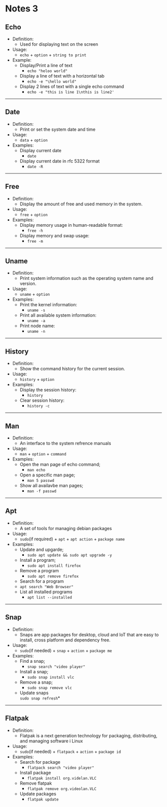 # Notes 3

## Echo
* Definition:
  * Used for displaying text on the screen 
* Usage:
  * `echo` + `option` + `string to print`
* Example:
    * Display/Print a line of text
       * `echo "heloo world"`
  * Display a line of text with a horizontal tab
    * `echo -e "\hello world"`
  * Display 2 lines of text with a single echo command 
    * `echo -e "this is line 1\nthis is line2'`
  
<hr>

## Date
* Definition:
  * Print or set the system date and time
* Usage:
  * `data` + `option`
* Examples:
    * Display current date
      *  `date`
     *  Display current date in rfc 5322 format 
        *  `date -R`
  
<hr>

## Free
* Definition:
  *  Display the amount of free and used memory in the system.
* Usage:
   * `free` + `option`
* Examples:
  * Display memory usage in human-readable format:
       * `free -h`
  *  Display memory and swap usage:
       * `free -m`

<hr>

## Uname
* Definition:
  * Print system information such as the operating system name and version.
* Usage: 
  * `uname` + `option`
* Examples:
    *  Print the kernel information:
         *    `uname -s`
    *  Print all available system information:
       *    `uname -a`
   * Print node name:
      * `uname -n`

<hr>

## History
* Definition:  
  * Show the command history for the current session.
* Usage:
  *  `history` + `option`
* Examples:
     * Display the session history:
       *   `history`
     * Clear session history:
        * `history -c`

<hr>

## Man
* Definition:
  * An interface to the system refrence manuals
* Usage:
   * `man` + `option` + `command`
* Examples:
   * Open the man page of echo command; 
     * `man echo`
   * Open a specific man page; 
     * `man 5 passwd`
   * Show all availavbe man pages;
     * `man -f passwd`  

<hr>

## Apt
* Definition:
   * A set of tools for managing debian packages 
* Usage:
    * `sudo`(if required) + `apt` + `apt action` + `package name`
* Examples:
  * Update and upgarde;
     * `sudo apt update && sudo apt upgrade -y`
   * Install a program;
     * `sudo apt install firefox`
   * Remove a program
     * `sudo apt remove firefox`
   *  Search for a program 
     * `apt search "Web Browser"`
   * List all installed programs
     * `apt list --installed`    

<hr>

## Snap
* Definition:
    * Snaps are app packages for desktop, cloud and IoT that are easy to install, cross platform and dependency free.
* Usage:
    * `sudo`(if needed) + `snap` + `action` + `package me`
* Examples:
    * Find a snap;
       * `snap search "video player"`
     * Install a snap;
       * `sudo snap install vlc`
     * Remove a snap;
        * `sudo snap remove vlc`
    * Update snaps  
      `sudo snap refresh`* 

<hr>

## Flatpak 
* Definition:
  * Flatpak is a next generation technology for packaging, distributing, and managing software i Linux 
* Usage:
  * `sudo`(if needed) + `flatpack` + `action` + `package id`
* Examples:
  * Search for package 
     * `flatpack search "video player"`
   * Install package
     * `flatpak install org.videlan.VLC`
   * Remove flatpak
     * `flatpak remove org.videolan.VLC`
   * Update packages
     * `flatpak update`